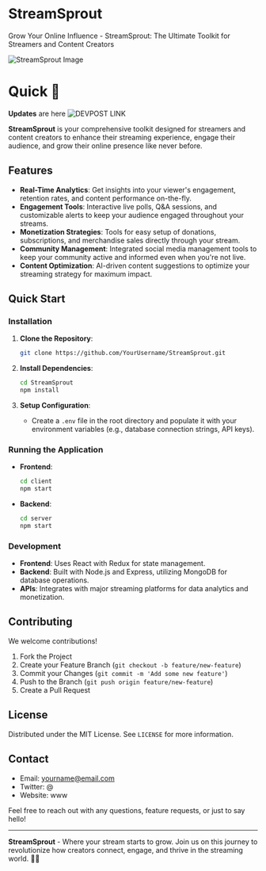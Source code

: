 # StreamSprout
Grow Your Online Influence - StreamSprout: The Ultimate Toolkit for Streamers and Content Creators

![StreamSprout Image](image1.jpg)

# Quick 🌱

**Updates** are here ![DEVPOST LINK](https://devpost.com/software/streamsprout#updates)

**StreamSprout** is your comprehensive toolkit designed for streamers and content creators to enhance their streaming experience, engage their audience, and grow their online presence like never before. 

## Features

- **Real-Time Analytics**: Get insights into your viewer's engagement, retention rates, and content performance on-the-fly.
- **Engagement Tools**: Interactive live polls, Q&A sessions, and customizable alerts to keep your audience engaged throughout your streams.
- **Monetization Strategies**: Tools for easy setup of donations, subscriptions, and merchandise sales directly through your stream.
- **Community Management**: Integrated social media management tools to keep your community active and informed even when you're not live.
- **Content Optimization**: AI-driven content suggestions to optimize your streaming strategy for maximum impact.

## Quick Start

### Installation

1. **Clone the Repository**:
   ```bash
   git clone https://github.com/YourUsername/StreamSprout.git
   ```

2. **Install Dependencies**:
   ```bash
   cd StreamSprout
   npm install
   ```

3. **Setup Configuration**:
   - Create a `.env` file in the root directory and populate it with your environment variables (e.g., database connection strings, API keys).

### Running the Application

- **Frontend**:
  ```bash
  cd client
  npm start
  ```

- **Backend**:
  ```bash
  cd server
  npm start
  ```

### Development

- **Frontend**: Uses React with Redux for state management.
- **Backend**: Built with Node.js and Express, utilizing MongoDB for database operations.
- **APIs**: Integrates with major streaming platforms for data analytics and monetization.

## Contributing

We welcome contributions! 

1. Fork the Project
2. Create your Feature Branch (`git checkout -b feature/new-feature`)
3. Commit your Changes (`git commit -m 'Add some new feature'`)
4. Push to the Branch (`git push origin feature/new-feature`)
5. Create a Pull Request

## License

Distributed under the MIT License. See `LICENSE` for more information.

## Contact

- Email: yourname@email.com
- Twitter: @
- Website: www

Feel free to reach out with any questions, feature requests, or just to say hello!

---

**StreamSprout** - Where your stream starts to grow. Join us on this journey to revolutionize how creators connect, engage, and thrive in the streaming world. 🌱🚀
